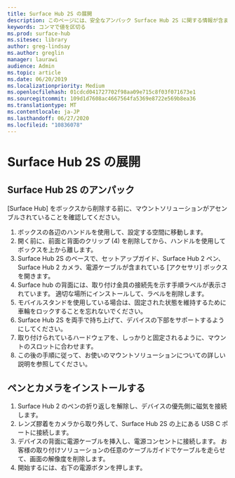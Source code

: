 ```yaml
---
title: Surface Hub 2S の展開
description: このページには、安全なアンパック Surface Hub 2S に関する情報が含まれています。
keywords: コンマで値を区切る
ms.prod: surface-hub
ms.sitesec: library
author: greg-lindsay
ms.author: greglin
manager: laurawi
audience: Admin
ms.topic: article
ms.date: 06/20/2019
ms.localizationpriority: Medium
ms.openlocfilehash: 01cdcd041727702f98aa09e715c8f03f071673e1
ms.sourcegitcommit: 109d1d7608ac4667564fa5369e8722e569b8ea36
ms.translationtype: MT
ms.contentlocale: ja-JP
ms.lasthandoff: 06/27/2020
ms.locfileid: "10836078"
---
```

# Surface Hub 2S の展開

##  <a name="unpacking-the-surface-hub-2s"></a>Surface Hub 2S のアンパック

[Surface Hub] をボックスから削除する前に、マウントソリューションがアセンブルされていることを確認してください。

1. ボックスの各辺のハンドルを使用して、設定する空間に移動します。
2. 開く前に、前面と背面のクリップ (4) を削除してから、ハンドルを使用してボックスを上から離します。
3. Surface Hub 2S のベースで、セットアップガイド、Surface Hub 2 ペン、Surface Hub 2 カメラ、電源ケーブルが含まれている [アクセサリ] ボックスを開きます。
4. Surface hub の背面には、取り付け金具の接続先を示す手順ラベルが表示されています。 適切な場所にインストールして、ラベルを削除します。
5. モバイルスタンドを使用している場合は、固定された状態を維持するために車輪をロックすることを忘れないでください。
6. Surface Hub 2S を両手で持ち上げて、デバイスの下部をサポートするようにしてください。
7. 取り付けられているハードウェアを、しっかりと固定されるように、マウントのスロットに合わせます。
8. この後の手順に従って、お使いのマウントソリューションについての詳しい説明を参照してください。

##  <a name="install-pen-and-camera"></a>ペンとカメラをインストールする

1. Surface Hub 2 のペンの折り返しを解除し、デバイスの優先側に磁気を接続します。
2. レンズ膠着をカメラから取り外して、Surface Hub 2S の上にある USB C ポートに接続します。
3. デバイスの背面に電源ケーブルを挿入し、電源コンセントに接続します。 お客様の取り付けソリューションの任意のケーブルガイドでケーブルを走らせて、画面の解像度を削除します。
4. 開始するには、右下の電源ボタンを押します。

